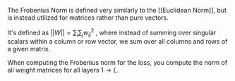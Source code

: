 The Frobenius Norm is defined very similarly to the [[Euclidean Norm]], but is instead utilized for matrices rather than pure vectors.

It's defined as $||W|| = \sum_i \sum_j w_{ij}^2$ , where instead of summing over singular scalars within a column or row vector, we sum over all columns and rows of a given matrix.

When computing the Frobenius norm for the loss, you compute the norm of all weight matrices for all layers $1 \rightarrow L$.